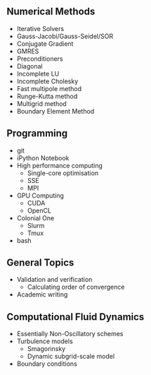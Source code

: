Numerical Methods
-----------------
* Iterative Solvers
 * Gauss-Jacobi/Gauss-Seidel/SOR
 * Conjugate Gradient
 * GMRES
* Preconditioners
 * Diagonal
 * Incomplete LU 
 * Incomplete Cholesky
* Fast multipole method
* Runge-Kutta method
* Multigrid method
* Boundary Element Method

Programming
-----------
* git
* iPython Notebook
* High performance computing
  * Single-core optimisation
  * SSE
  * MPI
* GPU Computing
  * CUDA
  * OpenCL
* Colonial One
  * Slurm
  * Tmux
* bash

General Topics
--------------
* Validation and verification
  * Calculating order of convergence
* Academic writing


Computational Fluid Dynamics
----------------------------
* Essentially Non-Oscillatory schemes
* Turbulence models
  * Smagorinsky
  * Dynamic subgrid-scale model
* Boundary conditions